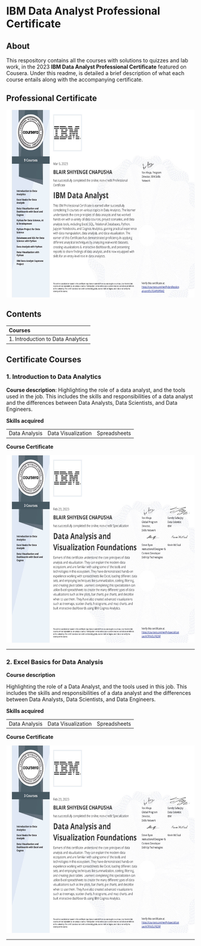 # IBM Data Analyst Professional Certificate
## About

This respository contains all the courses with solutions to quizzes and lab work, in the 2023 **IBM Data Analyst Professional Certificate** featured on Cousera. Under this readme, is detailed a brief description of what each course entails along with the accompanying certificate.

## Professional Certificate

<p align="center">
<img src="images/cousera-certificate-ibmdapc-2023.jpg" alt="Image of Professional Certificate" width="667" height="500">
</p>

## Contents

| Courses |
| :---        |
| 1. Introduction to Data Analytics      | 


## Certificate Courses

### 1. Introduction to Data Analytics

**Course description**: Highlighting the role of a data analyst, and the tools used in the job. This includes the skills and responsibilities of a data analyst and the differences between Data Analysts, Data Scientists, and Data Engineers.

**Skills acquired**

<table>
    <tr>
        <td>Data Analysis</td><td>Data Visualization<td>Spreadsheets</td>
    </tr>
</table>

**Course Certificate**

<img src="images/course1.jpg" alt="Image of Certificate" width="667" height="500">

---

### 2. Excel Basics for Data Analysis

**Course description** 

Highlighting the role of a Data Analyst, and the tools used in this job. This includes the skills and responsibilities of a data analyst and the differences between Data Analysts, Data Scientists, and Data Engineers.

**Skills acquired**

<table>
    <tr>
        <td>Data Analysis</td><td>Data Visualization<td>Spreadsheets</td>
    </tr>
</table>

**Course Certificate**

<img src="images/course2.jpg" alt="Image of Certificate" width="667" height="500">

---

